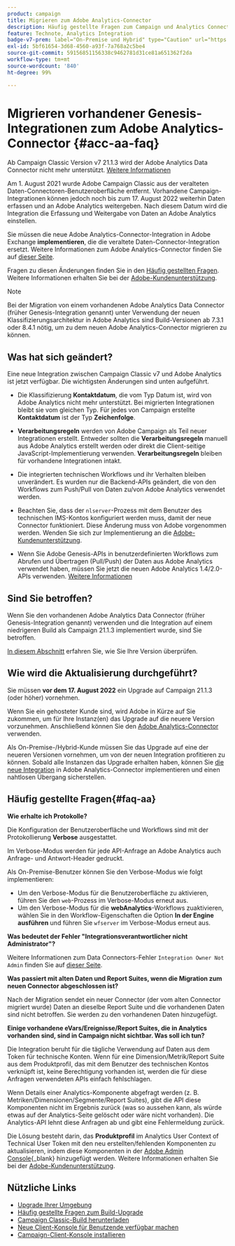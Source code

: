 ```yaml
---
product: campaign
title: Migrieren zum Adobe Analytics-Connector
description: Häufig gestellte Fragen zum Campaign und Analytics Connector
feature: Technote, Analytics Integration
badge-v7-prem: label="On-Premise und Hybrid" type="Caution" url="https://experienceleague.adobe.com/docs/campaign-classic/using/installing-campaign-classic/architecture-and-hosting-models/hosting-models-lp/hosting-models.html?lang=de" tooltip="Gilt nur für On-Premise- und Hybridbereitstellungen von v7"
exl-id: 5bf61654-3d68-4560-a93f-7a768a2c5be4
source-git-commit: 59156851156338c9462781d31ce81a651362f2da
workflow-type: tm+mt
source-wordcount: '840'
ht-degree: 99%

---
```


# Migrieren vorhandener Genesis-Integrationen zum Adobe Analytics-Connector {#acc-aa-faq}



Ab Campaign Classic Version v7 21.1.3 wird der Adobe Analytics Data Connector nicht mehr unterstützt. [Weitere Informationen](https://experienceleague.adobe.com/docs/analytics/import/dataconnectors/data-connectors-eol.html?lang=de)

Am 1. August 2021 wurde Adobe Campaign Classic aus der veralteten Daten-Connectoren-Benutzeroberfläche entfernt. Vorhandene Campaign-Integrationen können jedoch noch bis zum 17. August 2022 weiterhin Daten erfassen und an Adobe Analytics weitergeben. Nach diesem Datum wird die Integration die Erfassung und Weitergabe von Daten an Adobe Analytics einstellen.

Sie müssen die neue Adobe Analytics-Connector-Integration in Adobe Exchange **implementieren**, die die veraltete Daten-Connector-Integration ersetzt. Weitere Informationen zum Adobe Analytics-Connector finden Sie auf [dieser Seite](../../platform/using/gs-aa.md).

Fragen zu diesen Änderungen finden Sie in den [Häufig gestellten Fragen](#faq-aa). Weitere Informationen erhalten Sie bei der [Adobe-Kundenunterstützung](https://helpx.adobe.com/de/enterprise/admin-guide.html/enterprise/using/support-for-experience-cloud.ug.html).

>[!NOTE]
>
>Bei der Migration von einem vorhandenen Adobe Analytics Data Connector (früher Genesis-Integration genannt) unter Verwendung der neuen Klassifizierungsarchitektur in Adobe Analytics sind Build-Versionen ab 7.3.1 oder 8.4.1 nötig, um zu dem neuen Adobe Analytics-Connector migrieren zu können.

## Was hat sich geändert?

Eine neue Integration zwischen Campaign Classic v7 und Adobe Analytics ist jetzt verfügbar. Die wichtigsten Änderungen sind unten aufgeführt.

* Die Klassifizierung **Kontaktdatum**, die vom Typ Datum ist, wird von Adobe Analytics nicht mehr unterstützt. Bei migrierten Integrationen bleibt sie vom gleichen Typ. Für jedes von Campaign erstellte **Kontaktdatum** ist der Typ **Zeichenfolge**.

* **Verarbeitungsregeln** werden von Adobe Campaign als Teil neuer Integrationen erstellt. Entweder sollten die **Verarbeitungsregeln** manuell aus Adobe Analytics erstellt werden oder direkt die Client-seitige JavaScript-Implementierung verwenden. **Verarbeitungsregeln** bleiben für vorhandene Integrationen intakt.

* Die integrierten technischen Workflows und ihr Verhalten bleiben unverändert. Es wurden nur die Backend-APIs geändert, die von den Workflows zum Push/Pull von Daten zu/von Adobe Analytics verwendet werden.

* Beachten Sie, dass der `nlserver`-Prozess mit dem Benutzer des technischen IMS-Kontos konfiguriert werden muss, damit der neue Connector funktioniert. Diese Änderung muss von Adobe vorgenommen werden. Wenden Sie sich zur Implementierung an die [Adobe-Kundenunterstützung](https://helpx.adobe.com/de/enterprise/admin-guide.html/enterprise/using/support-for-experience-cloud.ug.html).

* Wenn Sie Adobe Genesis-APIs in benutzerdefinierten Workflows zum Abrufen und Übertragen (Pull/Push) der Daten aus Adobe Analytics verwendet haben, müssen Sie jetzt die neuen Adobe Analytics 1.4/2.0-APIs verwenden. [Weitere Informationen](https://adobeexchangeec.zendesk.com/hc/de-de/articles/360047148832-Replacements-for-Data-Connector-API-calls)

## Sind Sie betroffen?

Wenn Sie den vorhandenen Adobe Analytics Data Connector (früher Genesis-Integration genannt) verwenden und die Integration auf einem niedrigeren Build als Campaign 21.1.3 implementiert wurde, sind Sie betroffen.

[In diesem Abschnitt](../../platform/using/launching-adobe-campaign.md#getting-your-campaign-version) erfahren Sie, wie Sie Ihre Version überprüfen.

## Wie wird die Aktualisierung durchgeführt?

Sie müssen **vor dem 17. August 2022** ein Upgrade auf Campaign 21.1.3 (oder höher) vornehmen.

Wenn Sie ein gehosteter Kunde sind, wird Adobe in Kürze auf Sie zukommen, um für Ihre Instanz(en) das Upgrade auf die neuere Version vorzunehmen. Anschließend können Sie den [Adobe Analytics-Connector](../../platform/using/gs-aa.md) verwenden.

Als On-Premise-/Hybrid-Kunde müssen Sie das Upgrade auf eine der neueren Versionen vornehmen, um von der neuen Integration profitieren zu können.
Sobald alle Instanzen das Upgrade erhalten haben, können Sie [die neue Integration](../../platform/using/adobe-analytics-provisioning.md) in Adobe Analytics-Connector implementieren und einen nahtlosen Übergang sicherstellen.

## Häufig gestellte Fragen{#faq-aa}

**Wie erhalte ich Protokolle?**

Die Konfiguration der Benutzeroberfläche und Workflows sind mit der Protokollierung **Verbose** ausgestattet.

Im Verbose-Modus werden für jede API-Anfrage an Adobe Analytics auch Anfrage- und Antwort-Header gedruckt.

Als On-Premise-Benutzer können Sie den Verbose-Modus wie folgt implementieren:

* Um den Verbose-Modus für die Benutzeroberfläche zu aktivieren, führen Sie den `web`-Prozess im Verbose-Modus erneut aus.
* Um den Verbose-Modus für die **webAnalytics**-Workflows zuaktivieren, wählen Sie in den Workflow-Eigenschaften die Option **In der Engine ausführen** und führen Sie `wfserver` im Verbose-Modus erneut aus.

**Was bedeutet der Fehler &quot;Integrationsverantwortlicher nicht Administrator&quot;?**

Weitere Informationen zum Data Connectors-Fehler `Integration Owner Not Admin` finden Sie auf [dieser Seite](https://adobeexchangeec.zendesk.com/hc/de-de/articles/360035167932-Adobe-Analytics-Data-Connectors-Integration-Owner-Not-Admin-Error).

**Was passiert mit alten Daten und Report Suites, wenn die Migration zum neuen Connector abgeschlossen ist?**

Nach der Migration sendet ein neuer Connector (der vom alten Connector migriert wurde) Daten an dieselbe Report Suite und die vorhandenen Daten sind nicht betroffen. Sie werden zu den vorhandenen Daten hinzugefügt.

**Einige vorhandene eVars/Ereignisse/Report Suites, die in Analytics vorhanden sind, sind in Campaign nicht sichtbar. Was soll ich tun?**

Die Integration beruht für die tägliche Verwendung auf Daten aus dem Token für technische Konten. Wenn für eine Dimension/Metrik/Report Suite aus dem Produktprofil, das mit dem Benutzer des technischen Kontos verknüpft ist, keine Berechtigung vorhanden ist, werden die für diese Anfragen verwendeten APIs einfach fehlschlagen.

Wenn Details einer Analytics-Komponente abgefragt werden (z. B. Metriken/Dimensionen/Segmente/Report Suites), gibt die API diese Komponenten nicht im Ergebnis zurück (was so aussehen kann, als würde etwas auf der Analytics-Seite gelöscht oder wäre nicht vorhanden). Die Analytics-API lehnt diese Anfragen ab und gibt eine Fehlermeldung zurück.

Die Lösung besteht darin, das **Produktprofil** im Analytics User Context of Technical User Token mit den neu erstellten/fehlenden Komponenten zu aktualisieren, indem diese Komponenten in der [Adobe Admin Console](https://adminconsole.adobe.com/){_blank} hinzugefügt werden. Weitere Informationen erhalten Sie bei der [Adobe-Kundenunterstützung](https://helpx.adobe.com/de/enterprise/admin-guide.html/enterprise/using/support-for-experience-cloud.ug.html).

## Nützliche Links

* [Upgrade Ihrer Umgebung](../../production/using/build-upgrade.md)
* [Häufig gestellte Fragen zum Build-Upgrade](../../platform/using/faq-build-upgrade.md)
* [Campaign Classic-Build herunterladen](https://experience.adobe.com/#/downloads/content/software-distribution/de/campaign.html)
* [Neue Client-Konsole für Benutzende verfügbar machen](../../installation/using/client-console-availability-for-windows.md)
* [Campaign-Client-Konsole installieren](../../installation/using/installing-the-client-console.md)
